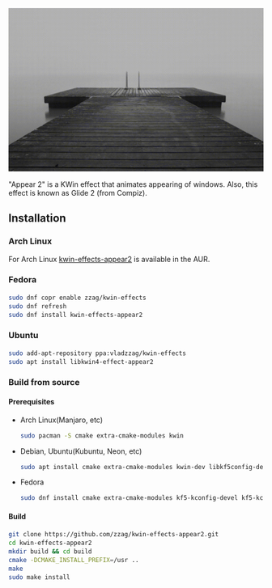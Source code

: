 ![Slow motion](demo/slow-motion.gif)

"Appear 2" is a KWin effect that animates appearing of windows.
Also, this effect is known as Glide 2 (from Compiz).

## Installation

### Arch Linux

For Arch Linux [kwin-effects-appear2](https://aur.archlinux.org/packages/kwin-effects-appear2/)
is available in the AUR.

### Fedora

```sh
sudo dnf copr enable zzag/kwin-effects
sudo dnf refresh
sudo dnf install kwin-effects-appear2
```

### Ubuntu

```sh
sudo add-apt-repository ppa:vladzzag/kwin-effects
sudo apt install libkwin4-effect-appear2
```

### Build from source

#### Prerequisites

* Arch Linux(Manjaro, etc)
  ```sh
  sudo pacman -S cmake extra-cmake-modules kwin
  ```
* Debian, Ubuntu(Kubuntu, Neon, etc)
  ```sh
  sudo apt install cmake extra-cmake-modules kwin-dev libkf5config-dev libkf5coreaddons-dev libkf5windowsystem-dev qtbase5-dev
  ```
* Fedora
  ```sh
  sudo dnf install cmake extra-cmake-modules kf5-kconfig-devel kf5-kcoreaddons-devel kf5-kwindowsystem-devel kwin-devel qt5-qtbase-devel
  ```

#### Build

```sh
git clone https://github.com/zzag/kwin-effects-appear2.git
cd kwin-effects-appear2
mkdir build && cd build
cmake -DCMAKE_INSTALL_PREFIX=/usr ..
make
sudo make install
```

